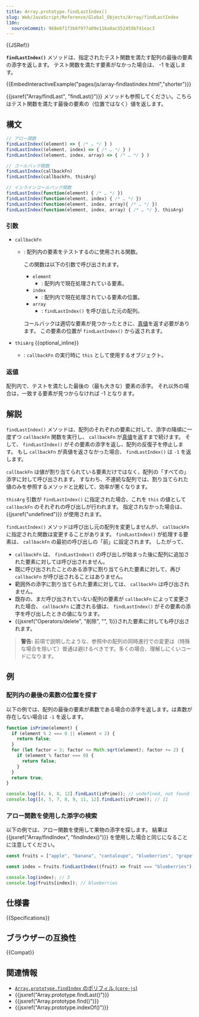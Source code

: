 ```yaml
---
title: Array.prototype.findLastIndex()
slug: Web/JavaScript/Reference/Global_Objects/Array/findLastIndex
l10n:
  sourceCommit: 968e6f1f3b6f977a09e116a0ac552459b741eac3
---
```


{{JSRef}}

**`findLastIndex()`** メソッドは、指定されたテスト関数を満たす配列の最後の要素の添字を返します。
テスト関数を満たす要素がなかった場合は、 -1 を返します。

{{EmbedInteractiveExample("pages/js/array-findlastindex.html","shorter")}}

{{jsxref("Array/findLast", "findLast()")}} メソッドも参照してください。こちらはテスト関数を満たす最後の要素の（位置ではなく）値を返します。

## 構文

```js
// アロー関数
findLastIndex((element) => { /* … */ } )
findLastIndex((element, index) => { /* … */ } )
findLastIndex((element, index, array) => { /* … */ } )

// コールバック関数
findLastIndex(callbackFn)
findLastIndex(callbackFn, thisArg)

// インラインコールバック関数
findLastIndex(function(element) { /* … */ })
findLastIndex(function(element, index) { /* … */ })
findLastIndex(function(element, index, array){ /* … */ })
findLastIndex(function(element, index, array) { /* … */ }, thisArg)
```

### 引数

- `callbackFn`

  - : 配列内の要素をテストするのに使用される関数。

    この関数は以下の引数で呼び出されます。

    - `element`
      - : 配列内で現在処理されている要素。
    - `index`
      - : 配列内で現在処理されている要素の位置。
    - `array`
      - : `findLastIndex()` を呼び出した元の配列。

    コールバックは適切な要素が見つかったときに、[真値](/ja/docs/Glossary/Truthy)を返す必要があります。
    この要素の位置が `findLastIndex()` から返されます。

- `thisArg` {{optional_inline}}
  - : `callbackFn` の実行時に `this` として使用するオブジェクト。

### 返値

配列内で、テストを満たした最後の（最も大きな）要素の添字。
それ以外の場合は，一致する要素が見つからなければ -1 となります。

## 解説

`findLastIndex()` メソッドは、配列のそれぞれの要素に対して、添字の降順に一度ずつ `callbackFn` 関数を実行し、 `callbackFn` が[真値](/ja/docs/Glossary/Truthy)を返すまで続けます。
そして、 `findLastIndex()` がその要素の添字を返し、配列の反復子を停止します。
もし `callbackFn` が真値を返さなかった場合、 `findLastIndex()` は `-1` を返します。

`callbackFn` は値が割り当てられている要素だけではなく、配列の「すべての」添字に対して呼び出されます。
すなわち、不連続な配列では、割り当てられた値のみを参照するメソッドと比較して、効率が悪くなります。

`thisArg` 引数が `findLastIndex()` に指定された場合、これを `this` の値として `callbackFn` のそれぞれの呼び出しが行われます。
指定されなかった場合は、 {{jsxref("undefined")}} が使用されます。

`findLastIndex()` メソッドは呼び出し元の配列を変更しませんが、 `callbackFn` に指定された関数は変更することがあります。
`findLastIndex()` が処理する要素は、 `callbackFn` の最初の呼び出しの「前」に設定されます。
したがって、

- `callbackFn` は、 `findLastIndex()` の呼び出しが始まった後に配列に追加された要素に対しては呼び出されません。
- 既に呼び出されたことのある添字に割り当てられた要素に対して、再び `callbackFn` が呼び出されることはありません。
- 範囲外の添字に割り当てられた要素に対しては、 `callbackFn` は呼び出されません。
- 既存の、まだ呼び出されていない配列の要素が `callbackFn` によって変更された場合、 `callbackFn` に渡される値は、 `findLastIndex()` がその要素の添字を呼び出したときの値になります。
- {{jsxref("Operators/delete", "削除", "", 1)}}された要素に対しても呼び出されます。

> **警告:** 前項で説明したような、参照中の配列の同時進行での変更は（特殊な場合を除いて）普通は避けるべきです。多くの場合、理解しにくいコードになります。

## 例

### 配列内の最後の素数の位置を探す

以下の例では、配列の最後の要素が素数である場合の添字を返します。は素数が存在しない場合は `-1` を返します。

```js
function isPrime(element) {
  if (element % 2 === 0 || element < 2) {
    return false;
  }
  for (let factor = 3; factor <= Math.sqrt(element); factor += 2) {
    if (element % factor === 0) {
      return false;
    }
  }
  return true;
}

console.log([4, 6, 8, 12].findLast(isPrime)); // undefined, not found
console.log([4, 5, 7, 8, 9, 11, 12].findLast(isPrime)); // 11
```

### アロー関数を使用した添字の検索

以下の例では、アロー関数を使用して果物の添字を探します。
結果は {{jsxref("Array/findIndex", "findIndex()")}} を使用した場合と同じになることに注意してください。

```js
const fruits = ["apple", "banana", "cantaloupe", "blueberries", "grapefruit"];

const index = fruits.findLastIndex((fruit) => fruit === "blueberries");

console.log(index); // 3
console.log(fruits[index]); // blueberries
```

## 仕様書

{{Specifications}}

## ブラウザーの互換性

{{Compat}}

## 関連情報

- [`Array.prototype.findIndex` のポリフィル (`core-js`)](https://github.com/zloirock/core-js#ecmascript-array)
- {{jsxref("Array.prototype.findLast()")}}
- {{jsxref("Array.prototype.find()")}}
- {{jsxref("Array.prototype.indexOf()")}}
